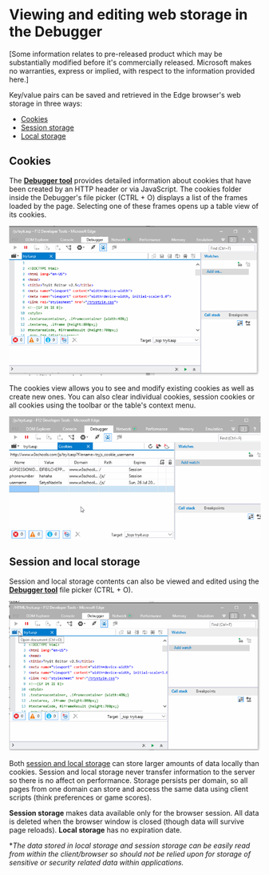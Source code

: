 # Viewing and editing web storage in the Debugger

[Some information relates to pre-released product which may be substantially modified before it's commercially released. Microsoft makes no warranties, express or implied, with respect to the information provided here.]

Key/value pairs can be saved and retrieved in the Edge browser's web storage in three ways:
- [Cookies](#cookies)
- [Session storage](#session-and-local-storage)
- [Local storage](#session-and-local-storage)

## Cookies
The [**Debugger tool**](./debugger/) provides detailed information about cookies that have been created by an HTTP header or via JavaScript. The cookies folder inside the Debugger's file picker (CTRL + O) displays a list of the frames loaded by the page. Selecting one of these frames opens up a table view of its cookies.  

![Viewing Cookies with Edge Debugger](../../media/Edge_Debugger_cookies.gif)

The cookies view allows you to see and modify existing cookies as well as create new ones. You can also clear individual cookies, session cookies or all cookies using the toolbar or the table's context menu.  

![Creating a Cookie with Edge Debugger](../../media/Edge_Debugger_cookies_delete.gif)

## Session and local storage
Session and local storage contents can also be viewed and edited using the [**Debugger tool**](./debugger/) file picker (CTRL + O). 

![View web storage with Edge Debugger](../../media/Edge_Debugger_localstorage.gif)

Both [session and local storage](https://msdn.microsoft.com/en-us/library/bg142799(v=vs.85).aspx) can store larger amounts of data locally than cookies. Session and local storage never transfer information to the server so there is no affect on performance. Storage persists per domain, so all pages from one domain can store and access the same data using client scripts (think preferences or game scores). 

**Session storage** makes data available only for the browser session. All data is deleted when the browser window is closed (though data will survive page reloads). **Local storage** has no expiration date.  


**The data stored in local storage and session storage can be easily read from within the client/browser so should not be relied upon for storage of sensitive or security related data within applications.*
